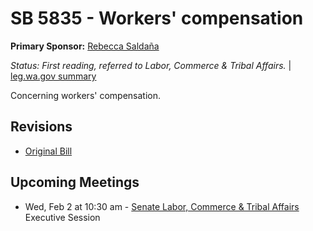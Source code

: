 # SB 5835 - Workers' compensation
**Primary Sponsor:** [Rebecca Saldaña](/person/leg/rebecca.saldana.md)

*Status: First reading, referred to Labor, Commerce & Tribal Affairs.* | [leg.wa.gov summary](https://app.leg.wa.gov/billsummary?BillNumber=5835&Year=2021)

Concerning workers' compensation.

## Revisions
* [Original Bill](1/)

## Upcoming Meetings
* Wed, Feb 2 at 10:30 am - [Senate Labor, Commerce & Tribal Affairs](/senate/2021-22/LCTA/) Executive Session